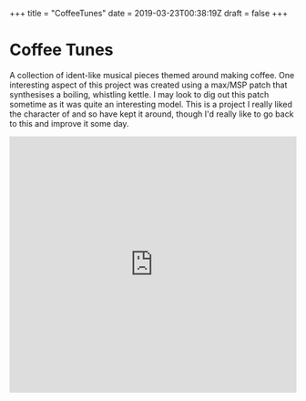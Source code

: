 +++
title = "CoffeeTunes"
date = 2019-03-23T00:38:19Z
draft = false
+++

# Coffee Tunes

A collection of ident-like musical pieces themed around making coffee. One interesting aspect of this project was created using a max/MSP patch that synthesises a boiling, whistling kettle. I may look to dig out this patch sometime as it was quite an interesting model. This is a project I really liked the character of and so have kept it around, though I'd really like to go back to this and improve it some day.

<iframe width="100%" height="450" scrolling="no" frameborder="no" allow="autoplay" src="https://w.soundcloud.com/player/?url=https%3A//api.soundcloud.com/playlists/154968747&color=%23ff5500&auto_play=false&hide_related=false&show_comments=true&show_user=true&show_reposts=false&show_teaser=true"></iframe>